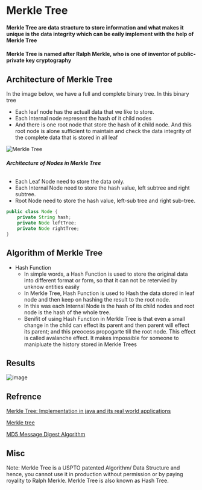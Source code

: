 
# __Merkle Tree__

#### Merkle Tree are data stracture to store information and what makes it unique is the data integrity which can be eaily implement with the help of Merkle Tree 
#### Merkle Tree is named after Ralph Merkle, who is one of inventor of public-private key cryptography

## __Architecture of Merkle Tree__

In the image below, we have a full and complete binary tree. In this binary tree 
- Each leaf node has the actuall data that we like to store. 
- Each Internal node represent the hash of it child nodes
- And there is one root node that store the hash of it child node. And this root node is alone sufficient to maintain and check the data integrity of the complete data that is stored in all leaf

![Merkle Tree](https://upload.wikimedia.org/wikipedia/commons/thumb/9/95/Hash_Tree.svg/1280px-Hash_Tree.svg.png)


###### __Architecture of Nodes in Merkle Tree__
- Each Leaf Node need to store the data only.
- Each Internal Node need to store the hash value, left subtree and right subtree.
- Root Node need to store the hash value, left-sub tree and right sub-tree.

```java
public class Node {
    private String hash;
    private Node leftTree;
    private Node rightTree;
}
```


## __Algorithm of Merkle Tree__

* Hash Function
    * In simple words, a Hash Function is used to store the original data into different format or form, so that it can not be retervied by unknow entities easily
    * In Merkle Tree, Hash Function is used to Hash the data stored in leaf node and then keep on hashing the result to the root node.
    * In this was each Internal Node is the hash of its child nodes and root node is the hash of the whole tree.
    * Benifit of using Hash Function in Merkle Tree is that even a small change in the child can effect its parent and then parent will effect its parent; and this preocess propogarte till the root node. This effect is called avalanche effect. It makes impossible for someone to manipluate the history stored in Merkle Trees


## Results
<img width="auto" alt="image" src="https://user-images.githubusercontent.com/91800813/165590627-6c068ba4-f97c-4be1-adde-2368d8089f8a.png">


## Refrence
[Merkle Tree: Implementation in java and its real world applications](https://www.pranaybathini.com/2021/05/merkle-tree.html)

[Merkle tree](https://en.wikipedia.org/wiki/Merkle_tree)

[MD5 Message Digest Algorithm](https://reflectoring.io/creating-hashes-in-java/)

## Misc

Note: Merkle Tree is a USPTO patented Algorithm/ Data Structure and hence, you cannot use it in production without permission or by paying royality to Ralph Merkle. Merkle Tree is also known as Hash Tree.



